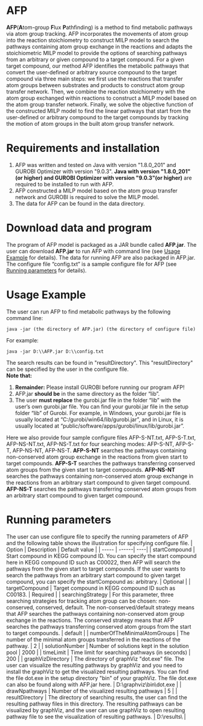# AFP
**AFP**(**A**tom-group **F**lux **P**athfinding) is a method to find metabolic pathways via atom group tracking. AFP incorporates the movements of atom group into the reaction stoichiometry to construct MILP model to search the pathways containing atom group exchange in the reactions and adapts the stoichiometric MILP model to provide the options of searching pathways from an arbitrary or given compound to a target compound. For a given target compound, our method AFP identifies the metabolic pathways that convert the user-defined or arbitrary source compound to the target compound via three main steps: we first use the reactions that transfer atom groups between substrates and products to construct atom group transfer network. Then, we combine the reaction stoichiometry with the atom group exchanged within reactions to construct a MILP model based on the atom group transfer network. Finally, we solve the objective function of the constructed MILP model to find the linear pathways that start from the user-defined or arbitrary compound to the target compounds by tracking the motion of atom groups in the built atom group transfer network.

# Requirements and installation
1. AFP was written and tested on Java with version "1.8.0_201" and GUROBI Optimizer with version "9.0.3". **Java with version "1.8.0_201"(or higher) and GUROBI Optimizer with version "9.0.3"(or higher)** are required to be installed to run with AFP.
2. AFP constructed a MILP model based on the atom group transfer network and GUROBI is required to solve the MILP model. 
3. The data for AFP can be found in the data directory.

# Download data and program
The program of AFP model is packaged as a JAR bundle called **AFP.jar**. The user can download **AFP.jar** to run AFP with command line (see <a  href="#1">Usage Example</a> for details). The data for running AFP are also packaged in AFP.jar. The configure file “config.txt” is a sample configure file for AFP (see <a  href="#2">Running parameters</a> for details).

# Usage Example
<a name="1">The user can run AFP to find metabolic pathways by the following command line:</a>

```java -jar (the directory of AFP.jar) (the directory of configure file) ```

For example:  

```java -jar D:\\AFP.jar D:\\config.txt ```

The search results can be found in "resultDirectory". This "resultDirectory" can be specified by the user in the configure file.  
**Note that:**
1. **Remainder:** Please install GUROBI before running our program AFP!
2. AFP.jar **should be** in the same directory as the folder “lib”. 
3. The user **must replace** the gurobi.jar file in the folder “lib” with the user’s own gurobi.jar file. You can find your gurobi.jar file in the setup folder “lib” of Gurobi. For example, in Windows, your gurobi.jar file is usually located at “C:/gurobi/win64/lib/gurobi.jar”, and in Linux, it is usually located at “public/software/apps/gurobi/linux/lib/gurobi.jar”.

Here we also provide four sample configure files AFP-S-NT.txt, AFP-S-T.txt, AFP-NS-NT.txt, AFP-NS-T.txt for four searching modes: AFP-S-NT, AFP-S-T, AFP-NS-NT, AFP-NS-T. **AFP-S-NT** searches the pathways containing non-conserved atom group exchange in the reactions from given start to target compounds. **AFP-S-T** searches the pathways transferring conserved atom groups from the given start to target compounds. **AFP-NS-NT** searches the pathways containing non-conserved atom group exchange in the reactions from an arbitrary start compound to given target compound. **AFP-NS-T** searches the pathways transferring conserved atom groups from an arbitrary start compound to given target compound.

# Running parameters
<a name="2">The user can use configure file to specify the running parameters of AFP and the following table shows the illustration for specifying configure file.</a>
| Option | Description | Default value |
| -----  | ------| ----|
| startCompound | Start compound in KEGG compound ID. You can specify the start compound here in KEGG compound ID such as C00022, then AFP will search the pathways from the given start to target compounds. If the user wants to search the pathways from an arbitrary start compound to given target compound, you can specify the startCompound as: arbitrary. | Optional |
| targetCompound | Target compound in KEGG compound ID such as C00183. | Required |
| searchingStrategy | For this parameter, three searching strategies for tracking atom group can be chosen: non-conserved, conserved, default. The non-conserved/default strategy means that AFP searches the pathways containing non-conserved atom group exchange in the reactions. The conserved strategy means that AFP searches the pathways transferring conserved atom groups from the start to target compounds. | default |
| numberOfTheMinimalAtomGroups | The number of the minimal atom groups transferred in the reactions of the pathway. | 2 |
| solutionNumber | Number of solutions kept in the solution pool | 2000 | 
| timeLimit | Time limit for searching pathways (in seconds) | 200 |
| graphVizDirectory | The directory of graphViz "dot.exe" file. The user can visualize the resulting pathways by graphViz and you need to install the graphViz to get the visualized resulting pathways. You can find the file dot.exe in the setup directory "bin" of your graphViz. The file dot.exe can also be found along with AFP.jar here. | D:\\graphviz\\bin\\dot.exe |
| drawNpathways | Number of the visualized resulting pathways | 5 |
| resultDirectory | The directory of searching results, the user can find the resulting pathway files in this directory. The resulting pathways can be visualized by graphViz, and the user can use graphViz to open resulting pathway file to see the visualization of resulting pathways. | D:\\results\\ |




